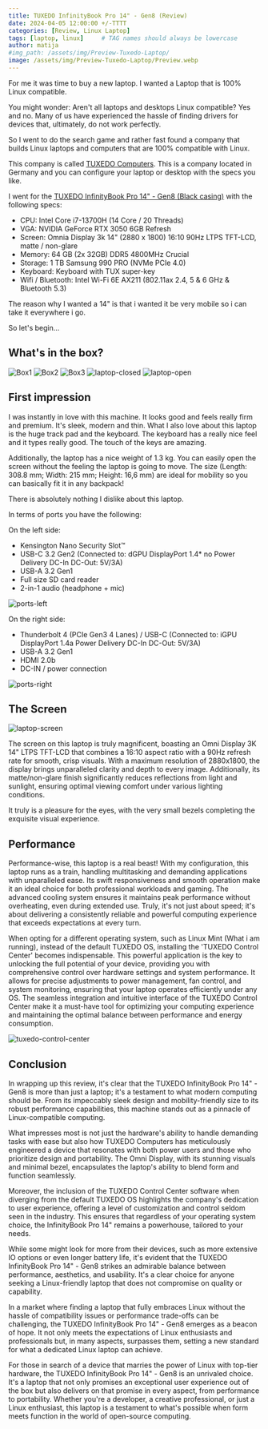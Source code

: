 ```yaml
---
title: TUXEDO InfinityBook Pro 14" - Gen8 (Review)
date: 2024-04-05 12:00:00 +/-TTTT
categories: [Review, Linux Laptop]
tags: [laptop, linux]     # TAG names should always be lowercase
author: matija
#img_path: /assets/img/Preview-Tuxedo-Laptop/
image: /assets/img/Preview-Tuxedo-Laptop/Preview.webp
---
```


For me it was time to buy a new laptop. I wanted a Laptop that is 100% Linux compatible.

You might wonder: Aren't all laptops and desktops Linux compatible? Yes and no. Many of us have experienced the hassle of finding drivers for devices that, ultimately, do not work perfectly.

So I went to do the search game and rather fast found a company that builds Linux laptops and computers that are 100% compatible with Linux.

This company is called <a href="https://www.tuxedocomputers.com" target="_blank">TUXEDO Computers</a>. This is a company located in Germany and you can configure your laptop or desktop with the specs you like.

I went for the <a href="https://www.tuxedocomputers.com/en/TUXEDO-InfinityBook-Pro-14-Gen8.tuxedo" target="_blank">TUXEDO InfinityBook Pro 14" - Gen8 (Black casing)</a> with the following specs:

- CPU: Intel Core i7-13700H (14 Core / 20 Threads)
- VGA: NVIDIA GeForce RTX 3050 6GB Refresh
- Screen: Omnia Display 3k 14" (2880 x 1800) 16:10 90Hz LTPS TFT-LCD, matte / non-glare
- Memory: 64 GB (2x 32GB) DDR5 4800MHz Crucial
- Storage: 1 TB Samsung 990 PRO (NVMe PCIe 4.0)
- Keyboard: Keyboard with TUX super-key
- Wifi / Bluetooth: Intel Wi-Fi 6E AX211 (802.11ax 2.4, 5 & 6 GHz & Bluetooth 5.3)

The reason why I wanted a 14" is that i wanted it be very mobile so i can take it everywhere i go.

So let's begin...

## What's in the box?

![Box1](box1.webp)
![Box2](box2.webp)
![Box3](box3.webp)
![laptop-closed](laptop-closed.webp)
![laptop-open](laptop-open.webp)

## First impression

I was instantly in love with this machine. It looks good and feels really firm and premium. It's sleek, modern and thin.
What I also love about this laptop is the huge track pad and the keyboard. The keyboard has a really nice feel and it types really good. The touch of the keys are amazing.

Additionally, the laptop has a nice weight of 1.3 kg. You can easily open the screen without the feeling the laptop is going to move.
The size (Length: 308.8 mm; Width: 215 mm; Height: 16,6 mm) are ideal for mobility so you can basically fit it in any backpack!

There is absolutely nothing I dislike about this laptop.

In terms of ports you have the following:

On the left side:
- Kensington Nano Security Slot™
- USB-C 3.2 Gen2 (Connected to: dGPU DisplayPort 1.4* no Power Delivery DC-In DC-Out: 5V/3A)
- USB-A 3.2 Gen1
- Full size SD card reader
- 2-in-1 audio (headphone + mic)

![ports-left](ports-left.webp)

On the right side:
- Thunderbolt 4 (PCIe Gen3 4 Lanes) / USB-C (Connected to: iGPU DisplayPort 1.4a Power Delivery DC-In  DC-Out: 5V/3A)
- USB-A 3.2 Gen1
- HDMI 2.0b
- DC-IN / power connection

![ports-right](ports-right.webp)

## The Screen

![laptop-screen](linux-mint.webp)

The screen on this laptop is truly magnificent, boasting an Omni Display 3K 14" LTPS TFT-LCD that combines a 16:10 aspect ratio with a 90Hz refresh rate for smooth, crisp visuals. With a maximum resolution of 2880x1800, the display brings unparalleled clarity and depth to every image. Additionally, its matte/non-glare finish significantly reduces reflections from light and sunlight, ensuring optimal viewing comfort under various lighting conditions.

It truly is a pleasure for the eyes, with the very small bezels completing the exquisite visual experience.

## Performance

Performance-wise, this laptop is a real beast! With my configuration, this laptop runs as a train, handling multitasking and demanding applications with unparalleled ease. Its swift responsiveness and smooth operation make it an ideal choice for both professional workloads and gaming. The advanced cooling system ensures it maintains peak performance without overheating, even during extended use. Truly, it's not just about speed; it's about delivering a consistently reliable and powerful computing experience that exceeds expectations at every turn.

When opting for a different operating system, such as Linux Mint (What i am running), instead of the default TUXEDO OS, installing the 'TUXEDO Control Center' becomes indispensable. This powerful application is the key to unlocking the full potential of your device, providing you with comprehensive control over hardware settings and system performance. It allows for precise adjustments to power management, fan control, and system monitoring, ensuring that your laptop operates efficiently under any OS. The seamless integration and intuitive interface of the TUXEDO Control Center make it a must-have tool for optimizing your computing experience and maintaining the optimal balance between performance and energy consumption.

![tuxedo-control-center](tuxedo-control-center.webp)

## Conclusion

In wrapping up this review, it's clear that the TUXEDO InfinityBook Pro 14" - Gen8 is more than just a laptop; it's a testament to what modern computing should be. From its impeccably sleek design and mobility-friendly size to its robust performance capabilities, this machine stands out as a pinnacle of Linux-compatible computing.

What impresses most is not just the hardware's ability to handle demanding tasks with ease but also how TUXEDO Computers has meticulously engineered a device that resonates with both power users and those who prioritize design and portability. The Omni Display, with its stunning visuals and minimal bezel, encapsulates the laptop's ability to blend form and function seamlessly.

Moreover, the inclusion of the TUXEDO Control Center software when diverging from the default TUXEDO OS highlights the company's dedication to user experience, offering a level of customization and control seldom seen in the industry. This ensures that regardless of your operating system choice, the InfinityBook Pro 14" remains a powerhouse, tailored to your needs.

While some might look for more from their devices, such as more extensive IO options or even longer battery life, it's evident that the TUXEDO InfinityBook Pro 14" - Gen8 strikes an admirable balance between performance, aesthetics, and usability. It's a clear choice for anyone seeking a Linux-friendly laptop that does not compromise on quality or capability.

In a market where finding a laptop that fully embraces Linux without the hassle of compatibility issues or performance trade-offs can be challenging, the TUXEDO InfinityBook Pro 14" - Gen8 emerges as a beacon of hope. It not only meets the expectations of Linux enthusiasts and professionals but, in many aspects, surpasses them, setting a new standard for what a dedicated Linux laptop can achieve.

For those in search of a device that marries the power of Linux with top-tier hardware, the TUXEDO InfinityBook Pro 14" - Gen8 is an unrivaled choice. It's a laptop that not only promises an exceptional user experience out of the box but also delivers on that promise in every aspect, from performance to portability. Whether you're a developer, a creative professional, or just a Linux enthusiast, this laptop is a testament to what's possible when form meets function in the world of open-source computing.
